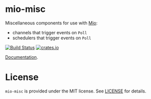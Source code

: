 # mio-misc

Miscellaneous components for use with [Mio](https://github.com/tokio-rs/mio):

- channels that trigger events on `Poll`
- schedulers that trigger events on `Poll`


[![Build Status](https://travis-ci.com/onurzdg/mio-misc.svg?branch=master)](https://travis-ci.com/onurzdg/mio-misc)
[![crates.io](http://meritbadge.herokuapp.com/mio-misc)](https://crates.io/crates/mio-misc)

[Documentation](https://docs.rs/mio-misc).

# License

`mio-misc` is provided under the MIT license. See [LICENSE](LICENSE) for details.